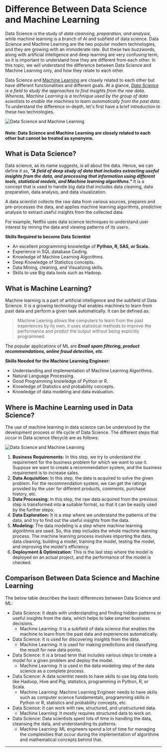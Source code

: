# Difference Between Data Science and Machine Learning 

Data Science is the study of _data cleansing, preparation, and analysis_, while machine learning is a branch of AI and subfield of data science. Data Science and Machine Learning are the two popular modern technologies, and they are growing with an immoderate rate. But these two buzzwords, along with artificial intelligence and deep learning are very confusing term, so it is important to understand how they are different from each other. In this topic, we will understand the difference between Data Science and Machine Learning only, and how they relate to each other.

Data Science and [Machine Learning](https://www.javatpoint.com/machine-learning) are closely related to each other but have different functionalities and different goals. At a glance, _[Data Science](https://www.javatpoint.com/data-science) is a field to study the approaches to find insights from the raw data. Whereas, Machine Learning is a technique used by the group of data scientists to enable the machines to learn automatically from the past data._ To understand the difference in-depth, let's first have a brief introduction to these two technologies.

![Data Science and Machine Learning](https://static.javatpoint.com/tutorial/machine-learning/images/data-science-vs-machine-learning.png)

#### Note: Data Science and Machine Learning are closely related to each other but cannot be treated as synonyms.

What is Data Science?
---------------------

Data science, as its name suggests, is all about the data. Hence, we can define it as, **_"A field of deep study of data that includes extracting useful insights from the data, and processing that information using different tools, statistical models, and Machine learning algorithms."_** It is a concept that is used to handle big data that includes data cleaning, data preparation, data analysis, and data visualization.

A data scientist collects the raw data from various sources, prepares and pre-processes the data, and applies machine learning algorithms, predictive analysis to extract useful insights from the collected data.

For example, Netflix uses data science techniques to understand user interest by mining the data and viewing patterns of its users.

**Skills Required to become Data Scientist**

*   An excellent programming knowledge of **Python, R, SAS, or Scala.**
*   Experience in SQL database Coding.
*   Knowledge of Machine Learning Algorithms.
*   Deep Knowledge of Statistics concepts.
*   Data Mining, cleaning, and Visualizing skills.
*   Skills to use Big data tools such as Hadoop.

What is Machine Learning?
-------------------------

Machine learning is a part of artificial intelligence and the subfield of Data Science. It is a growing technology that enables machines to learn from past data and perform a given task automatically. It can be defined as:

> Machine Leaning allows the computers to learn from the past experiences by its own, it uses statistical methods to improve the performance and predict the output without being explicitly programmed.

The popular applications of ML are **_Email spam filtering, product recommendations, online fraud detection, etc_**.

**Skills Needed for the Machine Learning Engineer:**

*   Understanding and implementation of Machine Learning Algorithms.
*   Natural Language Processing.
*   Good Programming knowledge of Python or R.
*   Knowledge of Statistics and probability concepts.
*   Knowledge of data modeling and data evaluation.

Where is Machine Learning used in Data Science?
-----------------------------------------------

The use of machine learning in data science can be understood by the development process or life cycle of Data Science. The different steps that occur in Data science lifecycle are as follows:

![Data Science and Machine Learning](https://static.javatpoint.com/tutorial/machine-learning/images/data-science-vs-machine-learning2.png)

1.  **Business Requirements:** In this step, we try to understand the requirement for the business problem for which we want to use it. Suppose we want to create a recommendation system, and the business requirement is to increase sales.
2.  **Data Acquisition:** In this step, the data is acquired to solve the given problem. For the recommendation system, we can get the ratings provided by the user for different products, comments, purchase history, etc.
3.  **Data Processing:** In this step, the raw data acquired from the previous step is transformed into **a** suitable format, so that it can be easily used by the further steps.
4.  **Data Exploration:** It is a step where we understand the patterns of the data, and try to find out the useful insights from the data.
5.  **Modeling:** The data modeling is a step where machine learning algorithms are used. So, this step includes the whole machine learning process. The machine learning process involves importing the data, data cleaning, building a model, training the model, testing the model, and improving the model's efficiency.
6.  **Deployment & Optimization:** This is the last step where the model is deployed on an actual project, and the performance of the model is checked.

Comparison Between Data Science and Machine Learning
----------------------------------------------------

The below table describes the basic differences between Data Science and ML:



* Data Science: It deals with understanding and finding hidden patterns or useful insights from the data, which helps to take smarter business decisions.
  * Machine Learning: It is a subfield of data science that enables the machine to learn from the past data and experiences automatically.
* Data Science: It is used for discovering insights from the data.
  * Machine Learning: It is used for making predictions and classifying the result for new data points.
* Data Science: It is a broad term that includes various steps to create a model for a given problem and deploy the model.
  * Machine Learning: It is used in the data modeling step of the data science as a complete process.
* Data Science: A data scientist needs to have skills to use big data tools like Hadoop, Hive and Pig, statistics, programming in Python, R, or Scala.
  * Machine Learning: Machine Learning Engineer needs to have skills such as computer science fundamentals, programming skills in Python or R, statistics and probability concepts, etc.
* Data Science: It can work with raw, structured, and unstructured data.
  * Machine Learning: It mostly requires structured data to work on.
* Data Science: Data scientists spent lots of time in handling the data, cleansing the data, and understanding its patterns.
  * Machine Learning: ML engineers spend a lot of time for managing the complexities that occur during the implementation of algorithms and mathematical concepts behind that.


* * *

